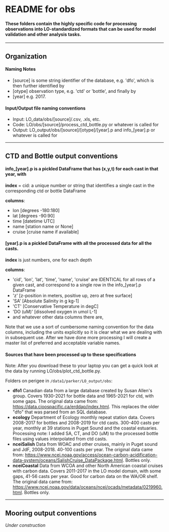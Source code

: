 # README for obs

#### These folders contain the highly specific code for processing observations into LO-standardized formats that can be used for model validation and other analysis tasks.

---

## Organization

#### Naming Notes
- [source] is some string identifier of the database, e.g. 'dfo', which is then further identified by
- [otype] observation type, e.g. 'ctd' or 'bottle', and finally by
- [year] e.g. 2017.


#### Input/Output file naming conventions
- Input: LO_data/obs/[source]/.csv, .xls, etc.
- Code: LO/obs/[source]/process_ctd_bottle.py or whatever is called for
- Output: LO_output/obs/[source]/[otype]/[year].p and info_[year].p or whatever is called for

---

## CTD and Bottle output conventions

#### info_[year].p is a pickled DataFrame that has (x,y,t) for each cast in that year, with

**index** = cid: a unique number or string that identifies a single cast in the corresponding ctd or bottle DataFrame

**columns**:
- lon [degrees -180:180]
- lat [degrees -90:90]
- time [datetime UTC]
- name [station name or None]
- cruise [cruise name if available]

#### [year].p is a pickled DataFrame with all the processed data for all the casts.

**index** is just numbers, one for each depth

**columns**:
- 'cid', 'lon', 'lat', 'time', 'name', 'cruise' are IDENTICAL for all rows of a given cast, and correspond to a single row in the info_[year].p DataFrame
- 'z' [z-position in meters, positive up, zero at free surface]
- 'SA' [Absolute Salinity in g kg-1]
- 'CT' [Conservative Temperature in degC]
- 'DO (uM)' [dissolved oxygen in umol L-1]
- and whatever other data columns there are,

Note that we use a sort of cumbersome naming convention for the data columns, including the units explicitly so it is clear what we are dealing with in subsequent use. After we have done more processing I will create a master list of preferred and acceptable variable names.

#### Sources that have been processed up to these specifications

Note: After you download these to your laptop you can get a quick look at the data by running LO/obs/plot_ctd_bottle.py.

Folders on perigee in `/data1/parker/LO_output/obs`:

- **dfo1** Canadian data from a large database created by Susan Allen's group. Covers 1930-2021 for bottle data and 1965-2021 for ctd, with some gaps. The original data came from: https://data.cioospacific.ca/erddap/index.html. This replaces the older "dfo" that was parsed from an SQL database.
- **ecology** Department of Ecology monthly repeat station data. Covers 2008-2017 for bottles and 2008-2019 for ctd casts. 300-400 casts per year, monthly at 39 stations in Puget Sound and the coastal estuaries. Processing note: I added SA, CT, and DO (uM) to the processed bottle files using values interpolated from ctd casts.
- **nceiSalish** Data from WOAC and other cruises, mainly in Puget sound and JdF, 2008-2018. 40-100 casts per year. The original data came from: https://www.ncei.noaa.gov/access/ocean-carbon-acidification-data-system/oceans/SalishCruise_DataPackage.html. Bottles only.
- **nceiCoastal** Data from WCOA and other North American coastal cruises with carbon data. Covers 2011-2017 in the LO model domain, with some gaps, 41-56 casts per year. Good for carbon data on the WA/OR shelf. The original data came from: https://www.ncei.noaa.gov/data/oceans/ncei/ocads/metadata/0219960.html. Bottles only.

---

## Mooring output conventions

_Under construction_
